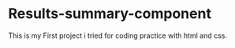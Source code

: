 # Results-summary-component
This is my First project i tried for coding practice with html and css.
